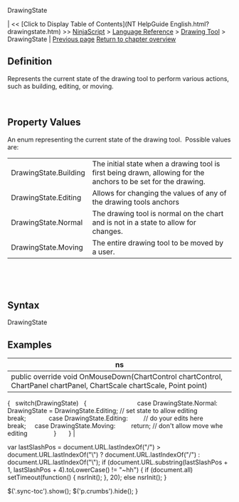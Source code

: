 ﻿










 


DrawingState







| &lt;&lt; [Click to Display Table of Contents](NT HelpGuide English.html?drawingstate.htm) &gt;&gt;
 [NinjaScript](ninjascript.htm) &gt; [Language Reference](language_reference_wip.htm) &gt; [Drawing Tool](drawing_tools.htm) &gt;
DrawingState | [Previous page](dispose.htm)
[Return to chapter overview](drawing_tools.htm)










Definition
----------


Represents the current state of the drawing tool to perform various actions, such as building, editing, or moving.


 


Property Values
---------------


An enum representing the current state of the drawing tool.  Possible values are:




|  |  |
| --- | --- |
| DrawingState.Building | The initial state when a drawing tool is first being drawn, allowing for the anchors to be set for the drawing. |
| DrawingState.Editing | Allows for changing the values of any of the drawing tools anchors |
| DrawingState.Normal | The drawing tool is normal on the chart and is not in a state to allow for changes. |
| DrawingState.Moving | The entire drawing tool to be moved by a user. |



 


 


Syntax
------


DrawingState



Examples
--------




| ns |
| --- |
| public override void OnMouseDown(ChartControl chartControl, ChartPanel chartPanel, ChartScale chartScale, Point point)
{
   switch(DrawingState)
   {                        
     case DrawingState.Normal:
         DrawingState = DrawingState.Editing; // set state to allow editing
         break;         
     case DrawingState.Editing:
         // do your edits here
         break;
     case DrawingState.Moving:
         return; // don't allow move whe editing            
   }
      
} |






 
 var lastSlashPos = document.URL.lastIndexOf("/") &gt; document.URL.lastIndexOf("\\") ? document.URL.lastIndexOf("/") : document.URL.lastIndexOf("\\");
 if (document.URL.substring(lastSlashPos + 1, lastSlashPos + 4).toLowerCase() != "~hh") {
 if (document.all) setTimeout(function() {
 nsrInit();
 }, 20);
 else nsrInit();
 }
 
 
 $('.sync-toc').show();
 $('p.crumbs').hide();
 }
 
 
 



